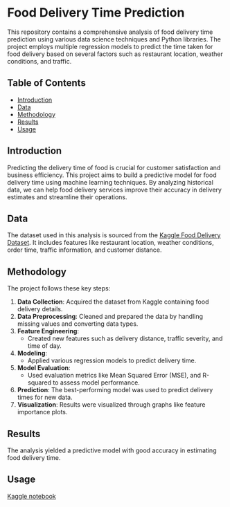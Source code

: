 # Food Delivery Time Prediction

This repository contains a comprehensive analysis of food delivery time prediction using various data science techniques and Python libraries. The project employs multiple regression models to predict the time taken for food delivery based on several factors such as restaurant location, weather conditions, and traffic.

## Table of Contents
- [Introduction](#introduction)
- [Data](#data)
- [Methodology](#methodology)
- [Results](#results)
- [Usage](#usage)

## Introduction
Predicting the delivery time of food is crucial for customer satisfaction and business efficiency. This project aims to build a predictive model for food delivery time using machine learning techniques. By analyzing historical data, we can help food delivery services improve their accuracy in delivery estimates and streamline their operations.

## Data
The dataset used in this analysis is sourced from the [Kaggle Food Delivery Dataset](https://www.kaggle.com/datasets/gauravmalik26/food-delivery-dataset). It includes features like restaurant location, weather conditions, order time, traffic information, and customer distance.


## Methodology
The project follows these key steps:

1. **Data Collection**: Acquired the dataset from Kaggle containing food delivery details.
2. **Data Preprocessing**: Cleaned and prepared the data by handling missing values and converting data types.
3. **Feature Engineering**:
    - Created new features such as delivery distance, traffic severity, and time of day.
4. **Modeling**:
    - Applied various regression models to predict delivery time.
5. **Model Evaluation**:
    - Used evaluation metrics like Mean Squared Error (MSE), and R-squared to assess model performance.
6. **Prediction**: The best-performing model was used to predict delivery times for new data.
7. **Visualization**: Results were visualized through graphs like feature importance plots.

## Results
The analysis yielded a predictive model with good accuracy in estimating food delivery time. 

## Usage
[Kaggle notebook](https://www.kaggle.com/code/ramialnagdi/predicting-estimated-time-for-food-delivery)



